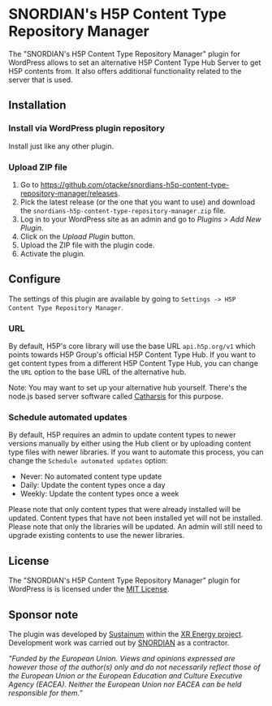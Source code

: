 # SNORDIAN's H5P Content Type Repository Manager

The "SNORDIAN's H5P Content Type Repository Manager" plugin for WordPress allows to set an alternative H5P Content Type Hub Server to get H5P contents from. It also offers additional functionality related to the server that is used.

## Installation

### Install via WordPress plugin repository
Install just like any other plugin.

### Upload ZIP file ###
1. Go to https://github.com/otacke/snordians-h5p-content-type-repository-manager/releases.
2. Pick the latest release (or the one that you want to use) and download the `snordians-h5p-content-type-repository-manager.zip` file.
3. Log in to your WordPress site as an admin and go to _Plugins > Add New Plugin_.
4. Click on the _Upload Plugin_ button.
5. Upload the ZIP file with the plugin code.
6. Activate the plugin.

## Configure
The settings of this plugin are available by going to `Settings -> H5P Content Type Repository Manager`.

### URL
By default, H5P's core library will use the base URL `api.h5p.org/v1` which points towards H5P Group's official H5P Content Type Hub. If you want to get content types from a different H5P Content Type Hub, you can change the `URL` option to the base URL of the alternative hub.

Note: You may want to set up your alternative hub yourself. There's the node.js based server software called [Catharsis](https://github.com/otacke/catharsis) for this purpose.

### Schedule automated updates
By default, H5P requires an admin to update content types to newer versions manually by either using the Hub client or by uploading content type files with newer libraries.
If you want to automate this process, you can change the `Schedule automated updates` option:

- Never: No automated content type update
- Daily: Update the content types once a day
- Weekly: Update the content types once a week

Please note that only content types that were already installed will be updated. Content types that have not been installed yet will not be installed.
Please note that only the libraries will be updated. An admin will still need to upgrade existing contents
to use the newer libraries.

## License
The "SNORDIAN's H5P Content Type Repository Manager" plugin for WordPress is is licensed under the [MIT License](https://github.com/otacke/snordians-h5p-content-type-repository-manager/blob/master/LICENSE).

## Sponsor note
The plugin was developed by [Sustainum](https://www.sustainum.de/) within the [XR Energy project](https://xr-energy.eu/). Development work was carried out by [SNORDIAN](https://snordian.de) as a contractor.

_"Funded by the European Union. Views and opinions expressed are however those of the author(s) only and do not necessarily reflect those of the European Union or the European Education and Culture Executive Agency (EACEA). Neither the European Union nor EACEA can be held responsible for them.”_
